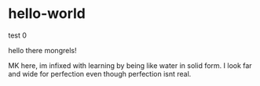 # hello-world
test 0

hello there mongrels!

MK here, im infixed with learning by being like water in solid form.
I look far and wide for perfection even though perfection isnt real.

